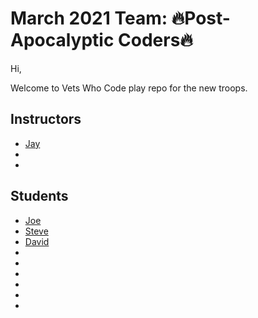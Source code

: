 # March 2021 Team: 🔥Post-Apocalyptic Coders🔥


Hi,

 Welcome to Vets Who Code play repo for the new troops.

## Instructors
* [Jay](https://twitter.com/JeromeHardaway)
* 
*


## Students
* [Joe](https://twitter.com/joer71560650)
* [Steve](https://twitter.com/sa_lamoureux)
* [David](https://twitter.com/david_tetreau)
*
*
*
*
*
*
